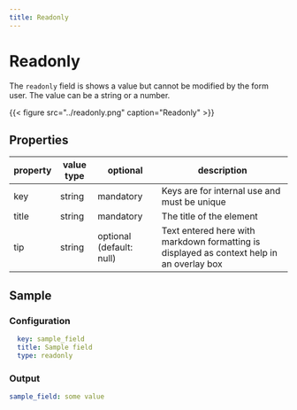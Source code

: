 ```yaml
---
title: Readonly
---
```


# Readonly

The `readonly` field is shows a value but cannot be modified by the form user.
The value can be a string or a number.

{{< figure src="../readonly.png" caption="Readonly" >}}

## Properties

| property | value type | optional                | description                                                                            |
|----------|------------|-------------------------|----------------------------------------------------------------------------------------|
| key      | string     | mandatory               | Keys are for internal use and must be unique                                           |
| title    | string     | mandatory               | The title of the element                                                               |
| tip      | string     | optional (default: null) | Text entered here with markdown formatting is displayed as context help in an overlay box |


## Sample

### Configuration

```yaml
  key: sample_field
  title: Sample field
  type: readonly
```

### Output

```yaml
sample_field: some value
```
